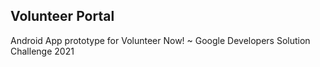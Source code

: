 ## Volunteer Portal 
Android App prototype for Volunteer Now! 
~ Google Developers Solution Challenge 2021
